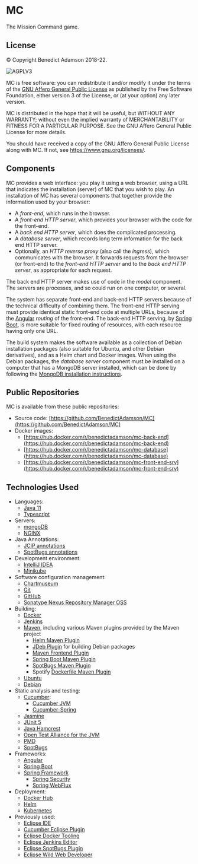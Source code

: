 # MC
The Mission Command game.

## License

© Copyright Benedict Adamson 2018-22.
 
![AGPLV3](https://www.gnu.org/graphics/agplv3-with-text-162x68.png)

MC is free software: you can redistribute it and/or modify
it under the terms of the
[GNU Affero General Public License](https://www.gnu.org/licenses/agpl.html)
as published by the Free Software Foundation, either version 3 of the License, or
(at your option) any later version.

MC is distributed in the hope that it will be useful,
but WITHOUT ANY WARRANTY; without even the implied warranty of
MERCHANTABILITY or FITNESS FOR A PARTICULAR PURPOSE.  See the
GNU Affero General Public License for more details.

You should have received a copy of the GNU Affero General Public License
along with MC.  If not, see <https://www.gnu.org/licenses/>.

## Components

MC provides a web interface: you play it using a web browser, using a URL that indicates the installation (server) of MC that you wish to play. An installation of MC has several components that together provide the information used by your browser:
* A *front-end*, which runs in the browser.
* A *front-end HTTP server*, which provides your browser with the code for the front-end.
* A *back end HTTP server*, which does the complicated processing.
* A *database server*, which records long term information for the back end HTTP server.
* Optionally, an *HTTP reverse proxy* (also call the *ingress*), which communicates with the browser. It forwards requests from the browser (or front-end) to the *front-end HTTP server* and to the *back end HTTP server*, as appropriate for each request.

The back end HTTP server makes use of code in the *model* component.
The servers are processes, and so could run on one computer, or several.

The system has separate front-end and back-end HTTP servers because of the technical difficulty of combining them.
The front-end HTTP serving must provide identical static front-end code at multiple URLs,
because of the [Angular](https://angular.io/) *routing* of the front-end.
The back-end HTTP serving, by [Spring Boot](http://spring.io/projects/spring-boot),
is more suitable for fixed routing of resources, with each resource having only one URL.

The build system makes the software available as a collection of Debian installation packages
(also suitable for Ubuntu, and other Debian derivatives),
and as a Helm chart and Docker images.
When using the Debian packages, the *database server* component must be installed on a computer
that has a MongoDB server installed,
which can be done by following the
[MongoDB installation instructions](https://docs.mongodb.com/manual/tutorial/install-mongodb-on-debian/).

## Public Repositories

MC is available from these public repositories:
* Source code: [https://github.com/BenedictAdamson/MC](https://github.com/BenedictAdamson/MC)
* Docker images:
    * [https://hub.docker.com/r/benedictadamson/mc-back-end](https://hub.docker.com/r/benedictadamson/mc-back-end)
    * [https://hub.docker.com/r/benedictadamson/mc-database](https://hub.docker.com/r/benedictadamson/mc-database)
    * [https://hub.docker.com/r/benedictadamson/mc-front-end-srv](https://hub.docker.com/r/benedictadamson/mc-front-end-srv)

## Technologies Used

* Languages:
    * [Java 11](https://docs.oracle.com/javase/11/)
    * [Typescript](https://www.typescriptlang.org/)
* Servers:
    * [mongoDB](https://www.mongodb.com/)
    * [NGINX](https://www.nginx.com/)
* Java Annotations:
    * [JCIP annotations](http://jcip.net/annotations/doc/net/jcip/annotations/package-summary.html)
    * [SpotBugs annotations](https://github.com/spotbugs/spotbugs/tree/master/spotbugs-annotations)
* Development environment:
    * [IntelliJ IDEA](https://www.jetbrains.com/idea/)
    * [Minikube](https://github.com/kubernetes/minikube)
* Software configuration management:
     * [Chartmuseum](https://github.com/helm/chartmuseum)
     * [Git](https://git-scm.com/)
     * [GitHub](https://github.com)
     * [Sonatype Nexus Repository Manager OSS](https://www.sonatype.com/nexus-repository-oss)
* Building:
    * [Docker](https://www.docker.com/)
    * [Jenkins](https://jenkins.io/)
    * [Maven](https://maven.apache.org/), including various Maven plugins provided by the Maven project
        * [Helm Maven Plugin](https://github.com/kiwigrid/helm-maven-plugin)
        * [JDeb Plugin](https://github.com/tcurdt/jdeb) for building Debian packages
        * [Maven Frontend Plugin](https://github.com/eirslett/frontend-maven-plugin)
        * [Spring Boot Maven Plugin](https://docs.spring.io/spring-boot/docs/2.1.3.RELEASE/maven-plugin/)
        * [SpotBugs Maven Plugin](https://spotbugs.github.io/spotbugs-maven-plugin/index.html)
        * Spotify [Dockerfile Maven Plugin](https://github.com/spotify/dockerfile-maven)
    * [Ubuntu](https://ubuntu.com)
    * [Debian](https://debian.org)
* Static analysis and testing:
    * [Cucumber](https://docs.cucumber.io/cucumber/):
        * [Cucumber JVM](https://docs.cucumber.io/installation/java/)
        * [Cucumber-Spring](https://docs.cucumber.io/cucumber/state/#spring)
    * [Jasmine](https://jasmine.github.io/index.html)
    * [JUnit 5](https://junit.org/junit5/)
    * [Java Hamcrest](http://hamcrest.org/JavaHamcrest/)
    * [Open Test Alliance for the JVM](https://github.com/ota4j-team/opentest4j)
    * [PMD](https://pmd.github.io/)
    * [SpotBugs](https://spotbugs.github.io/)
* Frameworks:
    * [Angular](https://angular.io/)
    * [Spring Boot](http://spring.io/projects/spring-boot)
    * [Spring Framework](https://spring.io/projects/spring-framework)
        * [Spring Security](https://spring.io/projects/spring-security)
        * [Spring WebFlux](https://docs.spring.io/spring/docs/current/spring-framework-reference/web-reactive.html)
* Deployment:
    * [Docker Hub](https://hub.docker.com/)
    * [Helm](https://helm.sh/)
    * [Kubernetes](https://kubernetes.io/)
* Previously used:
    * [Eclipse IDE](https://www.eclipse.org/ide/)
    * [Cucumber Eclipse Plugin](https://marketplace.eclipse.org/content/cucumber-eclipse-plugin)
    * [Eclipse Docker Tooling](https://marketplace.eclipse.org/content/eclipse-docker-tooling)
    * [Eclipse Jenkins Editor](https://github.com/de-jcup/eclipse-jenkins-editor)
    * [Eclipse SpotBugs Plugin](https://marketplace.eclipse.org/content/spotbugs-eclipse-plugin)
    * [Eclipse Wild Web Developer](https://projects.eclipse.org/proposals/eclipse-wild-web-developer)
 